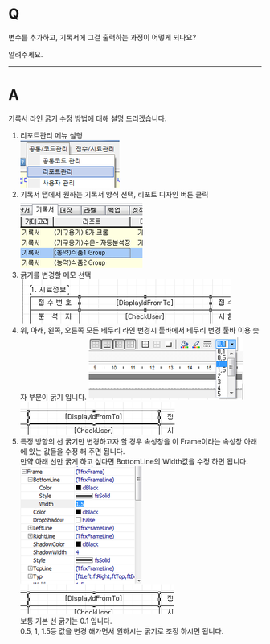 # Q

변수를 추가하고, 기록서에 그걸 출력하는 과정이 어떻게 되나요?

알려주세요.

***
# A
기록서 라인 굵기 수정 방법에 대해 설명 드리겠습니다.

1. 리포트관리 메뉴 실행  
![](/assets/faq/002-05/01이미지_048.png)  
1. 기록서 탭에서 원하는 기록서 양식 선택, 리포트 디자인 버튼 클릭  
![](/assets/faq/002-05/02이미지_049.png)  
1. 굵기를 변경할 메모 선택  
![](/assets/faq/002-05/03이미지_050.png)  
1. 위, 아래, 왼쪽, 오른쪽 모든 테두리 라인 변경시 툴바에서 테두리 변경 툴바 이용 숫자 부분이 굵기 입니다.
![](/assets/faq/002-05/04이미지_051.png)  
![](/assets/faq/002-05/05이미지_052.png)  
1. 특정 방향의 선 굵기만 변경하고자 할 경우 속성창을 이 Frame이라는 속성창 아래에 있는 값들을 수정 해 주면 됩니다.  
만약 아래 선만 굵게 하고 싶다면 BottomLine의 Width값을 수정 하면 됩니다.  
![](/assets/faq/002-05/06이미지_053.png)  
![](/assets/faq/002-05/07이미지_054.png)  
보통 기본 선 굵기는 0.1 입니다.  
0.5, 1, 1.5등 값을 변경 해가면서 원하시는 굵기로 조정 하시면 됩니다.